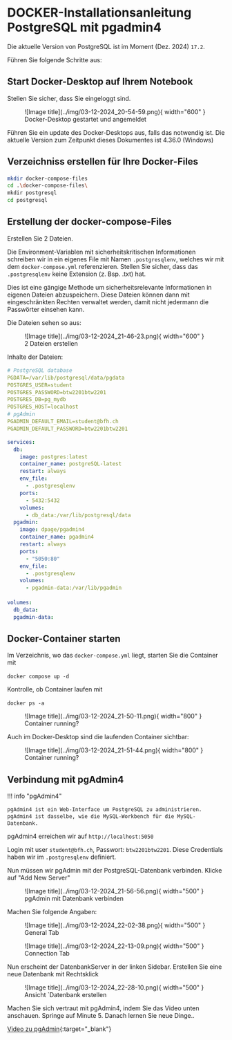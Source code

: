 # DOCKER-Installationsanleitung PostgreSQL mit pgadmin4

Die aktuelle Version von PostgreSQL ist im Moment (Dez. 2024) `17.2`.

Führen Sie folgende Schritte aus:

## Start Docker-Desktop auf Ihrem Notebook

Stellen Sie sicher, dass Sie eingeloggt sind. 

<figure markdown="span">
  ![Image title](../img/03-12-2024_20-54-59.png){ width="600" }
  <figcaption>Docker-Desktop gestartet und angemeldet</figcaption>
</figure>

Führen Sie ein update des Docker-Desktops aus, falls das notwendig ist. Die aktuelle Version zum Zeitpunkt dieses Dokumentes ist 4.36.0 (Windows)

## Verzeichniss erstellen für Ihre Docker-Files

``` bash
mkdir docker-compose-files
cd .\docker-compose-files\
mkdir postgresql
cd postgresql
```

## Erstellung der docker-compose-Files

Erstellen Sie 2 Dateien. 


Die Environment-Variablen mit sicherheitskritischen Informationen schreiben wir in ein eigenes File mit Namen `.postgresqlenv`, welches wir mit dem `docker-compose.yml` referenzieren. Stellen Sie sicher, dass das `.postgresqlenv` keine Extension (z. Bsp. .txt) hat.

Dies ist eine gängige Methode um sicherheitsrelevante Informationen in eigenen Dateien abzuspeichern. Diese Dateien können dann mit eingeschränkten Rechten verwaltet werden, damit nicht jedermann die Passwörter einsehen kann.

Die Dateien sehen so aus:

<figure markdown="span">
  ![Image title](../img/03-12-2024_21-46-23.png){ width="600" }
  <figcaption>2 Dateien erstellen</figcaption>
</figure>

Inhalte der Dateien:

```yaml title=".\.postgresqlenv"
# PostgreSQL database
PGDATA=/var/lib/postgresql/data/pgdata
POSTGRES_USER=student
POSTGRES_PASSWORD=btw2201btw2201
POSTGRES_DB=pg_mydb
POSTGRES_HOST=localhost
# pgAdmin
PGADMIN_DEFAULT_EMAIL=student@bfh.ch
PGADMIN_DEFAULT_PASSWORD=btw2201btw2201
```



```yaml title="docker-compose.yml"
services:
  db:
    image: postgres:latest
    container_name: postgreSQL-latest
    restart: always
    env_file:
      - .postgresqlenv
    ports:
      - 5432:5432
    volumes:
      - db_data:/var/lib/postgresql/data
  pgadmin:
    image: dpage/pgadmin4
    container_name: pgadmin4
    restart: always
    ports:
      - "5050:80"
    env_file:
      - .postgresqlenv
    volumes:
      - pgadmin-data:/var/lib/pgadmin

volumes:
  db_data:
  pgadmin-data:
```


## Docker-Container starten

Im Verzeichnis, wo das `docker-compose.yml` liegt, starten Sie die Container mit

`docker compose up -d`

Kontrolle, ob Container laufen mit

`docker ps -a`



<figure markdown="span">
  ![Image title](../img/03-12-2024_21-50-11.png){ width="800" }
  <figcaption>Container running?</figcaption>
</figure>


Auch im Docker-Desktop sind die laufenden Container sichtbar:



<figure markdown="span">
  ![Image title](../img/03-12-2024_21-51-44.png){ width="800" }
  <figcaption>Container running?</figcaption>
</figure>



## Verbindung mit pgAdmin4

!!! info "pgAdmin4"

    pgAdmin4 ist ein Web-Interface um PostgreSQL zu administrieren. pgAdmin4 ist dasselbe, wie die MySQL-Workbench für die MySQL-Datenbank.


pgAdmin4 erreichen wir auf `http://localhost:5050`

Login mit user `student@bfh.ch`, Passwort: `btw2201btw2201`. Diese Credentials haben wir im `.postgresqlenv` definiert.

Nun müssen wir pgAdmin mit der PostgreSQL-Datenbank verbinden. Klicke auf "Add New Server"

<figure markdown="span">
  ![Image title](../img/03-12-2024_21-56-56.png){ width="500" }
  <figcaption>pgAdmin mit Datenbank verbinden</figcaption>
</figure>

Machen Sie folgende Angaben:

<figure markdown="span">
  ![Image title](../img/03-12-2024_22-02-38.png){ width="500" }
  <figcaption>General Tab</figcaption>
</figure>


<figure markdown="span">
  ![Image title](../img/03-12-2024_22-13-09.png){ width="500" }
  <figcaption>Connection Tab</figcaption>
</figure>


Nun erscheint der DatenbankServer in der linken Sidebar. Erstellen Sie eine neue Datenbank mit Rechtsklick

<figure markdown="span">
  ![Image title](../img/03-12-2024_22-28-10.png){ width="500" }
  <figcaption>Ansicht `Datenbank erstellen</figcaption>
</figure>

Machen Sie sich vertraut mit pgAdmin4, indem Sie das Video unten anschauen. Springe auf Minute 5. Danach lernen Sie neue Dinge..


[Video zu pgAdmin](https://www.youtube.com/watch?v=WFT5MaZN6g4){:target="_blank"}



